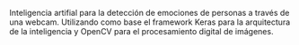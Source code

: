 Inteligencia artifial para la detección de emociones de personas a través de una webcam.
Utilizando como base el framework Keras para la arquitectura de la inteligencia y OpenCV para el procesamiento digital de imágenes.
